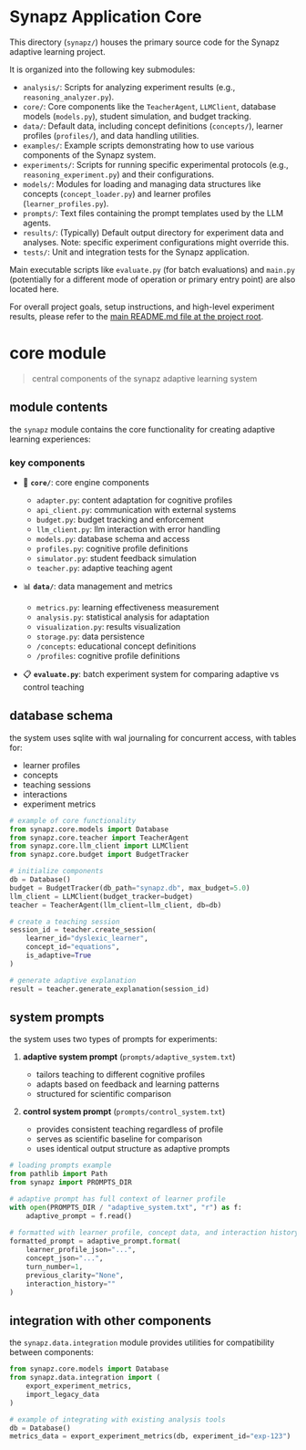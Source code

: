 # Synapz Application Core

This directory (`synapz/`) houses the primary source code for the Synapz adaptive learning project.

It is organized into the following key submodules:

*   `analysis/`: Scripts for analyzing experiment results (e.g., `reasoning_analyzer.py`).
*   `core/`: Core components like the `TeacherAgent`, `LLMClient`, database models (`models.py`), student simulation, and budget tracking.
*   `data/`: Default data, including concept definitions (`concepts/`), learner profiles (`profiles/`), and data handling utilities.
*   `examples/`: Example scripts demonstrating how to use various components of the Synapz system.
*   `experiments/`: Scripts for running specific experimental protocols (e.g., `reasoning_experiment.py`) and their configurations.
*   `models/`: Modules for loading and managing data structures like concepts (`concept_loader.py`) and learner profiles (`learner_profiles.py`).
*   `prompts/`: Text files containing the prompt templates used by the LLM agents.
*   `results/`: (Typically) Default output directory for experiment data and analyses. Note: specific experiment configurations might override this.
*   `tests/`: Unit and integration tests for the Synapz application.

Main executable scripts like `evaluate.py` (for batch evaluations) and `main.py` (potentially for a different mode of operation or primary entry point) are also located here.

For overall project goals, setup instructions, and high-level experiment results, please refer to the [main README.md file at the project root](../README.md).

# core module

> central components of the synapz adaptive learning system

## module contents

the `synapz` module contains the core functionality for creating adaptive learning experiences:

### key components

- 🧠 **`core/`**: core engine components
  - `adapter.py`: content adaptation for cognitive profiles
  - `api_client.py`: communication with external systems
  - `budget.py`: budget tracking and enforcement
  - `llm_client.py`: llm interaction with error handling
  - `models.py`: database schema and access
  - `profiles.py`: cognitive profile definitions
  - `simulator.py`: student feedback simulation
  - `teacher.py`: adaptive teaching agent

- 📊 **`data/`**: data management and metrics
  - `metrics.py`: learning effectiveness measurement
  - `analysis.py`: statistical analysis for adaptation
  - `visualization.py`: results visualization
  - `storage.py`: data persistence
  - `/concepts`: educational concept definitions
  - `/profiles`: cognitive profile definitions

- 📋 **`evaluate.py`**: batch experiment system for comparing adaptive vs control teaching

## database schema

the system uses sqlite with wal journaling for concurrent access, with tables for:

- learner profiles
- concepts
- teaching sessions
- interactions
- experiment metrics

```python
# example of core functionality
from synapz.core.models import Database
from synapz.core.teacher import TeacherAgent
from synapz.core.llm_client import LLMClient
from synapz.core.budget import BudgetTracker

# initialize components
db = Database()
budget = BudgetTracker(db_path="synapz.db", max_budget=5.0)
llm_client = LLMClient(budget_tracker=budget)
teacher = TeacherAgent(llm_client=llm_client, db=db)

# create a teaching session
session_id = teacher.create_session(
    learner_id="dyslexic_learner", 
    concept_id="equations",
    is_adaptive=True
)

# generate adaptive explanation
result = teacher.generate_explanation(session_id)
```

## system prompts

the system uses two types of prompts for experiments:

1. **adaptive system prompt** (`prompts/adaptive_system.txt`)
   - tailors teaching to different cognitive profiles
   - adapts based on feedback and learning patterns
   - structured for scientific comparison

2. **control system prompt** (`prompts/control_system.txt`)
   - provides consistent teaching regardless of profile
   - serves as scientific baseline for comparison
   - uses identical output structure as adaptive prompts

```python
# loading prompts example
from pathlib import Path
from synapz import PROMPTS_DIR

# adaptive prompt has full context of learner profile
with open(PROMPTS_DIR / "adaptive_system.txt", "r") as f:
    adaptive_prompt = f.read()
    
# formatted with learner profile, concept data, and interaction history
formatted_prompt = adaptive_prompt.format(
    learner_profile_json="...",
    concept_json="...",
    turn_number=1,
    previous_clarity="None",
    interaction_history=""
)
```

## integration with other components

the `synapz.data.integration` module provides utilities for compatibility between components:

```python
from synapz.core.models import Database
from synapz.data.integration import (
    export_experiment_metrics,
    import_legacy_data
)

# example of integrating with existing analysis tools
db = Database()
metrics_data = export_experiment_metrics(db, experiment_id="exp-123")
```
